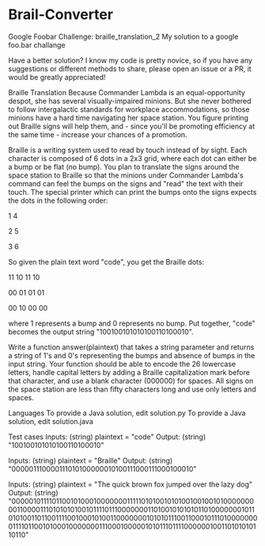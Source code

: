 # Brail-Converter
Google Foobar Challenge: 
braille_translation_2
My solution to a google foo.bar challange

Have a better solution?
I know my code is pretty novice, so if you have any suggestions or different methods to share, please open an issue or a PR, it would be greatly appreciated!

Braille Translation
Because Commander Lambda is an equal-opportunity despot, she has several visually-impaired minions. But she never bothered to follow intergalactic standards for workplace accommodations, so those minions have a hard time navigating her space station. You figure printing out Braille signs will help them, and - since you'll be promoting efficiency at the same time - increase your chances of a promotion.

Braille is a writing system used to read by touch instead of by sight. Each character is composed of 6 dots in a 2x3 grid, where each dot can either be a bump or be flat (no bump). You plan to translate the signs around the space station to Braille so that the minions under Commander Lambda's command can feel the bumps on the signs and "read" the text with their touch. The special printer which can print the bumps onto the signs expects the dots in the following order:

1 4

2 5

3 6

So given the plain text word "code", you get the Braille dots:

11 10 11 10

00 01 01 01

00 10 00 00

where 1 represents a bump and 0 represents no bump. Put together, "code" becomes the output string "100100101010100110100010".

Write a function answer(plaintext) that takes a string parameter and returns a string of 1's and 0's representing the bumps and absence of bumps in the input string. Your function should be able to encode the 26 lowercase letters, handle capital letters by adding a Braille capitalization mark before that character, and use a blank character (000000) for spaces. All signs on the space station are less than fifty characters long and use only letters and spaces.

Languages
To provide a Java solution, edit solution.py To provide a Java solution, edit solution.java

Test cases
Inputs: (string) plaintext = "code" Output: (string) "100100101010100110100010"

Inputs: (string) plaintext = "Braille" Output: (string) "000001110000111010100000010100111000111000100010"

Inputs: (string) plaintext = "The quick brown fox jumped over the lazy dog" Output: (string) "000001011110110010100010000000111110101001010100100100101000000000110000111010101010010111101110000000110100101010101101000000010110101001101100111100100010100110000000101010111001100010111010000000011110110010100010000000111000100000101011101111000000100110101010110110"
